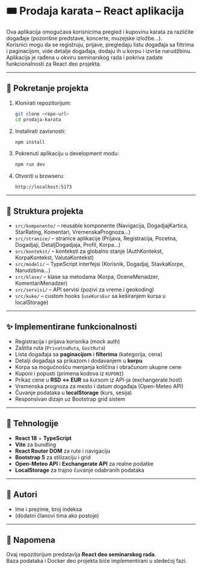 # 🎟️ Prodaja karata – React aplikacija

Ova aplikacija omogućava korisnicima pregled i kupovinu karata za različite događaje (pozorišne predstave, koncerte, muzejske izložbe...).  
Korisnici mogu da se registruju, prijave, pregledaju listu događaja sa filtrima i paginacijom, vide detalje događaja, dodaju ih u korpu i izvrše narudžbinu.  
Aplikacija je rađena u okviru seminarskog rada i pokriva zadate funkcionalnosti za React deo projekta.

---

## 🚀 Pokretanje projekta

1. Klonirati repozitorijum:
   ```bash
   git clone <repo-url>
   cd prodaja-karata
   ```

2. Instalirati zavisnosti:
   ```bash
   npm install
   ```

3. Pokrenuti aplikaciju u development modu:
   ```bash
   npm run dev
   ```

4. Otvoriti u browseru:
   ```
   http://localhost:5173
   ```

---

## 📂 Struktura projekta

- `src/komponente/` – reusable komponente (Navigacija, DogadjajKartica, StarRating, Komentari, VremenskaPrognoza...)  
- `src/stranice/` – stranice aplikacije (Prijava, Registracija, Pocetna, Dogadjaji, DetaljDogadjaja, Profil, Korpa...)  
- `src/kontekst/` – konteksti za globalno stanje (AuthKontekst, KorpaKontekst, ValutaKontekst)  
- `src/modeli/` – TypeScript interfejsi (Korisnik, Dogadjaj, StavkaKorpe, Narudzbina...)  
- `src/klase/` – klase sa metodama (Korpa, OceneMenadzer, KomentariMenadzer)  
- `src/servisi/` – API servisi (pozivi za vreme i geokoding)  
- `src/kuke/` – custom hooks (`useKursEur` sa keširanjem kursa u localStorage)  

---

## ✨ Implementirane funkcionalnosti

- Registracija i prijava korisnika (mock auth)  
- Zaštita ruta (`PrivatnaRuta`, `GostRuta`)  
- Lista događaja sa **paginacijom** i **filterima** (kategorija, cena)  
- Detalji događaja sa prikazom i dodavanjem u **korpu**  
- Korpa sa mogućnošću menjanja količina i obračunom ukupne cene  
- Kuponi i popusti (primena kodova iz `KUPONI`)  
- Prikaz cene u **RSD ↔ EUR** sa kursom iz API-ja (exchangerate.host)  
- Vremenska prognoza za mesto i datum događaja (Open-Meteo API)  
- Čuvanje podataka u **localStorage** (kurs, sesija)  
- Responsivan dizajn uz Bootstrap grid sistem  

---

## 🔧 Tehnologije

- **React 18** + **TypeScript**  
- **Vite** za bundling  
- **React Router DOM** za rute i navigaciju  
- **Bootstrap 5** za stilizaciju i grid  
- **Open-Meteo API** i **Exchangerate API** za realne podatke  
- **LocalStorage** za trajno čuvanje odabranih podataka  

---

## 👥 Autori

- Ime i prezime, broj indeksa  
- (dodatni članovi tima ako postoje)

---

## 📌 Napomena

Ovaj repozitorijum predstavlja **React deo seminarskog rada**.  
Baza podataka i Docker deo projekta biće implementirani u sledećoj fazi.  
